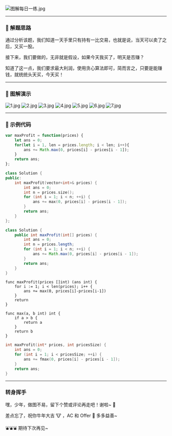 ![图解每日一练.jpg](https://pic.leetcode-cn.com/1615817903-fzmpwZ-%E5%9B%BE%E8%A7%A3%E6%AF%8F%E6%97%A5%E4%B8%80%E7%BB%83.jpg)

---

### 🧠 解题思路

通过分析该题，我们知道一天手里只有持有一比交易，也就是说，当天可以卖了之后，又买一股。

接下来，我们要做的，无非就是假设，如果今天我买了，明天是否赚？

知道了这一点，我们要求最大利润，使用贪心算法即可，简而言之，只要是能赚钱，就统统头天买，今天买！

---

### 🎨 图解演示

 ![1.jpg](https://pic.leetcode-cn.com/1615993391-YwsEAD-1.jpg) ![2.jpg](https://pic.leetcode-cn.com/1615993394-ZweugU-2.jpg) ![3.jpg](https://pic.leetcode-cn.com/1615993396-gucEeb-3.jpg) ![4.jpg](https://pic.leetcode-cn.com/1615993399-rrEtoJ-4.jpg) ![5.jpg](https://pic.leetcode-cn.com/1615993401-lFGFTJ-5.jpg) ![6.jpg](https://pic.leetcode-cn.com/1615993403-ToOcuQ-6.jpg) ![7.jpg](https://pic.leetcode-cn.com/1615993405-NwjJeK-7.jpg) 

---

### 🍭 示例代码

```Javascript []
var maxProfit = function(prices) {
    let ans = 0;
    for(let i = 1, len = prices.length; i < len; i++){
        ans += Math.max(0, prices[i] - prices[i - 1]);
    }
    return ans;
};
```
```C++ []
class Solution {
public:
    int maxProfit(vector<int>& prices) {   
        int ans = 0;
        int n = prices.size();
        for (int i = 1; i < n; ++i) {
            ans += max(0, prices[i] - prices[i - 1]);
        }
        return ans;
    }
};
```
```Java []
class Solution {
    public int maxProfit(int[] prices) {
        int ans = 0;
        int n = prices.length;
        for (int i = 1; i < n; ++i) {
            ans += Math.max(0, prices[i] - prices[i - 1]);
        }
        return ans;
    }
}
```
```Golang []
func maxProfit(prices []int) (ans int) {
    for i := 1; i < len(prices); i++ {
        ans += max(0, prices[i]-prices[i-1])
    }
    return
}

func max(a, b int) int {
    if a > b {
        return a
    }
    return b
}
```
```C []
int maxProfit(int* prices, int pricesSize) {
    int ans = 0;
    for (int i = 1; i < pricesSize; ++i) {
        ans += fmax(0, prices[i] - prices[i - 1]);
    }
    return ans;
}
```

---

### 转身挥手

嘿，少年，做图不易，留下个赞或评论再走吧！谢啦~ 💐

差点忘了，祝你牛年大吉 🐮 ，AC 和 Offer 📑 多多益善~

⛲⛲⛲ 期待下次再见~ 